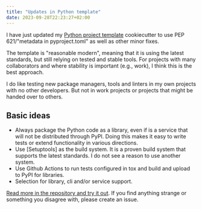 ```yaml
---
title: "Updates in Python template"
date: 2023-09-28T22:23:27+02:00
---
```


I have just updated my [Python project template] cookiecutter to use PEP
621/"metadata in pyproject.toml" as well as other minor fixes.

The template is "reasonable modern", meaning that it is using the latest
standards, but still relying on tested and stable tools. For projects with many
collaborators and where stability is important (e.g., work), I think this is
the best approach.

I do like testing new package managers, tools and linters in my own projects
with no other developers. But not in work projects or projects that might be
handed over to others.

## Basic ideas

- Always package the Python code as a library, even if is a service that will
  not be distributed through PyPI. Doing this makes it easy to write tests or
  extend functionality in various directions.
- Use [Setuptools] as the build system. It is a proven build system that
  supports the latest standards. I do not see a reason to use another system.
- Use Github Actions to run tests configured in tox and build and upload to
  PyPI for libraries.
- Selection for library, cli and/or service support.

[Read more in the repository and try it
out](https://github.com/vikahl/python-template). If you find anything strange
or something you disagree with, please create an issue.

[Python project template]: https://github.com/vikahl/python-template

